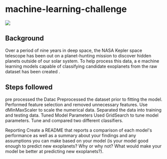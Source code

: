 # machine-learning-challenge
<img src = "https://github.com/BanuNathan/machine-learning-challenge/blob/main/Images/exoplanets.jpg">

## Background

Over a period of nine years in deep space, the NASA Kepler space telescope has been out on a planet-hunting mission to discover hidden planets outside of our solar system. To help process this data, a e machine learning models capable of classifying candidate exoplanets from the raw dataset has been created .

## Steps followed
pre processed the Datac </b>
Preprocessed the dataset prior to fitting the model.</b>
Performed feature selection and removed unnecessary features.</b>
Use dMinMaxScaler to scale the numerical data.</b>
Separated the data into training and testing data.</b>
Tuned Model Parameters</b>
Used GridSearch to tune model parameters.</b>
Tune and compared two different classifiers.</b>


Reporting
Create a README that reports a comparison of each model's performance as well as a summary about your findings and any assumptions you can make based on your model (is your model good enough to predict new exoplanets? Why or why not? What would make your model be better at predicting new exoplanets?).
